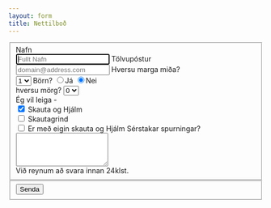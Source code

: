 ```yaml
---
layout: form
title: Nettilboð
---
```

<form>
  <fieldset class="account-info">
    <label>
         Nafn
        <Br>
      <input type="text" name="name" placeholder="Fullt Nafn" required autofocus>
    </label>
    <label>
        Tölvupóstur
        <Br>
        <input type="email" name="email" placeholder="domain@address.com" required>
    </label>
    <label>
    Hversu marga miða?
    <br>
    <select name="midar">
    <option value="1" selected>1</option>
    <option value="2">2</option>
    <option value="3">3</option>
    <option value="4">4</option>
    <option value="5">5</option>
  </select>
    </label>
    <label>
        Börn?
        <input type="radio" name="born" value="Yes">Já
        <input type="radio" name="born" value="No" checked>Nei 
        <Br>
        hversu mörg? <select name="bornfjoldi">
        <option value="0" selected>0</option>
        <option value="1">1</option>
        <option value="2">2</option>
        <option value="3">3</option>
        <option value="4">4</option>
        <option value="5">5</option>
    </select>
    </label>
    <label>
    <Br>
    Ég vil leiga -
    <br>
    <input type="checkbox" name="SogH" value="newdropEmailList" checked> Skauta og Hjálm
    <Br>
    <input type="checkbox" name="grind" value="pricedropList"> Skautagrind
    <br>
    <input type="checkbox" name="eignSogH"           value="emailList" > Er með eigin skauta og Hjálm
 </label>
 <label>
        Sérstakar spurningar?<br>
        <textarea rows="4" name="comment" required></textarea>
        <br>
        Við reynum að svara innan 24klst. 
    </label>
  </fieldset>
  <div class="buttonholder">
  <fieldset class="account-action">
    <input class="btn" type="submit" name="submit" value="Senda">
  </fieldset>
  </div>
</form>
     